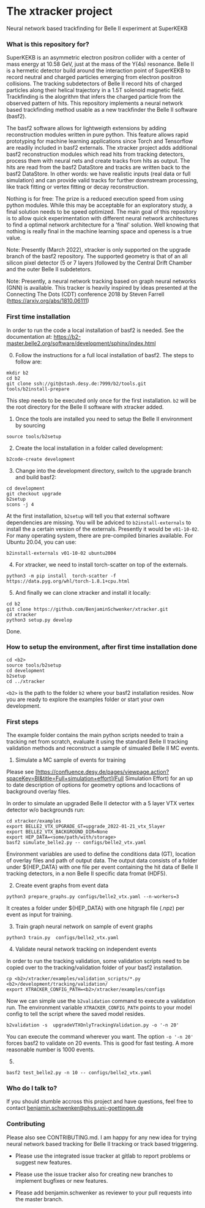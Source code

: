 # The xtracker  project #

Neural network based trackfinding for Belle II experiment at SuperKEKB

### What is this repository for? ###

SuperKEKB is an asymmetric electron positron collider with a center of mass 
energy at 10.58 GeV, just at the mass of the Y(4s) resonance. Belle II is a 
hermetic detector build around the interaction point of SuperKEKB to record 
neutral and charged particles emerging from electron positron collisions. 
The tracking subdetectors of Belle II record hits of charged particles along 
their helical trajectory in a 1.5T solenoid magnetic field. Trackfinding is
the alogrithm that infers the charged particle from the observed pattern of 
hits. This repository implements a neural network based trackfinding method
usable as a new trackfinder the Belle II software (basf2).

The basf2 software allows for lightweigth extensions by adding reconstruction 
modules written in pure python. This feature allows rapid prototyping for machine 
learning applications since Torch and Tensorflow are readily included in basf2 
externals. The xtracker project adds additional basf2 reconstruction modules 
which read hits from tracking detectors, process them with neural nets and 
create tracks from hits as output. The hits are read from the basf2 DataStore 
and tracks are written back to the basf2 DataStore. In other words: we have 
realistic inputs (real data or full simulation) and can provide valid tracks 
for further downstream processing, like track fitting or vertex fitting or 
decay reconstruction. 

Nothing is for free: The prize is a reduced execution speed from using python 
modules. While this may be acceptable for an exploratory study, a final solution 
needs to be speed optimized. The main goal of this repository is to allow quick 
experimentation with different neural network architectures to find a optimal 
network architecture for a 'final' solution. Well knowing that nothing is really 
final in the machine learning space and openess is a true value. 

Note: Presently (March 2022), xtracker is only supported on the upgrade branch 
of the basf2 repository. The supported geometry is that of an all silicon pixel 
detector (5 or 7 layers )followed by the Central Drift Chamber and the outer 
Belle II subdetetors. 

Note: Presently, a neural network tracking based on graph neural networks (GNN) 
is available. This tracker is heavily inspired by ideas presented at the Connecting 
The Dots (CDT) conference 2018 by Steven Farrell (https://arxiv.org/abs/1810.06111)

### First time installation ###

In order to run the code a local installation of basf2 is needed. See the 
documentation at: https://b2-master.belle2.org/software/development/sphinx/index.html

0. Follow the instructions for a full local installation of basf2. The steps to follow are: 

```
mkdir b2
cd b2 
git clone ssh://git@stash.desy.de:7999/b2/tools.git
tools/b2install-prepare
```

This step needs to be executed only once for the first installation. `b2` will be the root 
directory for the Belle II software with xtracker added. 

1. Once the tools are installed you need to setup the Belle II environment by sourcing 

```
source tools/b2setup
```

2. Create the local installation in a folder called development: 

```
b2code-create development
```

3. Change into the development directory, switch to the upgrade branch and build basf2: 

```
cd development
git checkout upgrade
b2setup
scons -j 4
```

At the first installation, `b2setup` will tell you that external software dependencies 
are missing. You will be adviced to `b2install-externals` to install the a certain 
version of the externals. Presently it would be `v01-10-02`. For many operating system, 
there are pre-compiled binaries available. For Ubuntu 20.04, you can use: 

```
b2install-externals v01-10-02 ubuntu2004
```

4. For xtracker, we need to install torch-scatter on top of the externals. 


```
python3 -m pip install  torch-scatter -f https://data.pyg.org/whl/torch-1.8.1+cpu.html
```


5. And finally we can clone xtracker and install it locally:

```
cd b2
git clone https://github.com/BenjaminSchwenker/xtracker.git
cd xtracker
python3 setup.py develop
```

Done.

### How to setup the environment, after first time installation done ###

```
cd <b2>
source tools/b2setup
cd development
b2setup
cd ../xtracker
```

`<b2>` is the path to the folder `b2` where your basf2 installation resides. Now you are 
ready to explore the examples folder or start your own development. 

### First steps ###

The example folder contains the main python scripts needed to train a tracking net 
from scratch, evaluate it using the standard Belle II tracking validation methods 
and reconstruct a sample of simualed Belle II MC events. 


1. Simulate a MC sample of events for training

Please see [https://confluence.desy.de/pages/viewpage.action?spaceKey=BI&title=Full+simulation+effort](Full Simulation Effort) 
for an up to date description of options for geometry options and locactions of background overlay files. 

In order to simulate an upgraded Belle II detector with a 5 layer VTX vertex detector w/o backgrounds run: 

```
cd xtracker/examples
export BELLE2_VTX_UPGRADE_GT=upgrade_2022-01-21_vtx_5layer
export BELLE2_VTX_BACKGROUND_DIR=None
export HEP_DATA=<some/path/with/storage>
basf2 simulate_belle2.py -- configs/belle2_vtx.yaml
```

Environment variables are used to define the conditions data (GT), location of overlay files and path of 
output data. The output data consists of a folder under ${HEP_DATA} with one file per event containing
the hit data of Belle II tracking detectors, in a non Belle II specific data fromat (HDF5). 

2. Create event graphs from event data

```
python3 prepare_graphs.py configs/belle2_vtx.yaml --n-workers=3
```

It creates a folder under ${HEP_DATA} with one hitgraph file (.npz) per event as input for training.

3. Train graph neural network on sample of event graphs 

```
python3 train.py  configs/belle2_vtx.yaml
```

4. Validate neural network tracking on independent events 

In order to run the tracking validation, some validation scripts need to be copied over to 
the tracking/validation folder of your basf2 installation. 

```
cp <b2>/xtracker/examples/validation_scripts/*.py <b2>/development/tracking/validation/
export XTRACKER_CONFIG_PATH=<b2>/xtracker/examples/configs
```

Now we can simple use the `b2validation` command to execute a validation run. The environment 
variable `XTRACKER_CONFIG_PATH` points to your model config to tell the script where the saved
model resides.  


```
b2validation -s  upgradeVTXOnlyTrackingValidation.py -o '-n 20'     
```

You can execute the command wherever you want. The option `-o '-n 20'` forces basf2 to validate on 20
events. This is good for fast testing. A more reasonable number is 1000 events.  

5. 

```
basf2 test_belle2.py -n 10 -- configs/belle2_vtx.yaml
```


### Who do I talk to? ###

If you should stumble accross this project and have questions, feel free to contact 
benjamin.schwenker@phys.uni-goettingen.de

### Contributing ###

Please also see CONTRIBUTING.md. I am happy for any new idea for trying neural network based 
tracking for Belle II tracking or track based triggering. 

- Please use the integrated issue tracker at gitlab to report problems or suggest new features. 

- Please use the issue tracker also for creating new branches to implement bugfixes or new features. 

- Please add benjamin.schwenker as reviewer to your pull requests into the master branch. 
